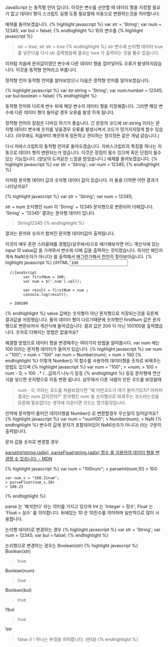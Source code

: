 JavaScript 는 동적형 언어 입니다.
이것은 변수를 선언할 때 데이터 형을 지정할 필요가 없고 
데이터 형이 스크립트 실행 도중 필요할때 자동으로 변환하는것을 의미합니다.

예제를 들어보겠습니다.
{% highlight javascript %}
  var str = 'String';
  var num = 12345;
  var bul = falsel;
{% endhighlight %}
위의 변수를
{% highlight javascript %}
  > str = true;
  > str
  > str = true
{% endhighlight %}
str 변수에 논리형 데이터 true 를 넣은다음 다시 str 출력했을때 결과는
> ture 가 출력되는 것을 볼수 있습니다.

이처럼 처음에 문자값이였던 변수에 다른 데이터 형을 집어넣어도 오류가 발생하지않습니다.
이것을 동적형 언어라고 부릅니다.

정적형 언어
동적형 언어를 알아보았으니 다음은 정적형 언어를 알아보겠습니다.

{% highlight javascript %}
  var str:string = 'String';
  var num:number = 12345;
  var bul:boolean = falsel;
{% endhighlight %}

동적형 언어와 다르게 변수 뒤에 해당 변수의 데이터 형을 지정해줍니다.
그러면 해당 변수에 다른 데이터 형이 들어갈 경우 오류를 발생 하게 됩니다.

정적형 언어의 장점은 디버깅 하기가 좋습니다.
긴 문장의 코드에 str:string 이라는 문자형 데이터 변수에
숫자를 넣을경우 오류를 발생시켜서 코드가 망가지지않게 할수 있습니다.
(아무래도 처음부터 깨끗하게 정돈하고 관리하는 정리정돈 같은 개념 같습니다.)


다시 자바스크립트의 동적형 언어로 돌아오겠습니다.
자바스크립트의 특징중 하나는 자동으로 데이터 형이 변환되는거 였습니다.
이것은 장점이 될수 있으며 혹은 단점이 될수있는 기능입니다. (양날의 도끼같은 느낌을 받았습니다.)
예제를 들어보겠습니다.
{% highlight javascript %}
  var str = 'String';
  var num = 12345;
{% endhighlight %}

이처럼 문자형 데이터 값과 숫자형 데이터 값이 있습니다.
이 둘을 더하면 어떤 결과가 나타날까요?

{% highlight javascript %}
  var str = 'String';
  var num = 12345;
  
  str + num
  숫자형인 num 이
  'String' + 12345
  문자형으로 변환되어 더해집니다.
  'String' + '12345'
  결과는 문자형 데이터 입니다.
  > String12345
{% endhighlight %}

결과는 문자와 숫자가 합쳐진 문자형 데이터값이 출력됩니다.

이것이 매우 혼란 스러울때를 경험담(실무에서)으로 얘기해보자면
어느 계산식에 있는 input 의 value값 을 가져와서 변수와 더해 값을 출력하는 것이였습니다. 
하지만 왜인지 계속 NaN(숫자가 아니다) 를 출력해서 왜그런가해서 천천히 찾아보아습니다.
{% highlight javascript %}
      //HTML
      <input value="100" class="num">
    
      //JavaScript
			var firstNum = 100;
			var num = $('.num').val();
			
			var result = firstNum + num ;
			console.log(result);
      
      > 100100
{% endhighlight %}
value 값에는 숫자형이 아닌 문자형으로 저장되는것을 모른체 결과값을 저장했습니다.
둘의 데이터 형이 다르기때문에 숫자형인 firstNum 값은 문자형으로 변환되어서 계산식에 들어갔습니다.
결과 값은 200 이 아닌 100100을 출력했습니다. 
숫자로 더해지는 방법은 없을까요?

해결할 방법으로 데이터 형을 변경해주는 여러가지 방법을 알아봅시다.
var num 에는 100 이라는 문자형 데이터가 들어가 있습니다.
{% highlight javascript %}
	var num = "100";
	> num
	> "100"
	var num = Number(num);
	> num
	> 100
{% endhighlight %}
이렇게 Number() 의 함수를 사용하여 데이터형을 숫자로 바꿔주는 방법도 있으며
{% highlight javascript %}
	var num = "100";
	> +num;
	> 100
	> num  - 0;
	> 100
	..* / ..곱하기 나누기 등등
{% endhighlight %}
등등 문자형에 연산식을 넣으면 숫자형으로 자동 변환 됩니다.
실무에서 다른 사람이 만든 코드를 보았을때
>num - 0; 이라는 코드를 처음보았다면 "왜 이런코드가 여기 들어가있지? 어차피 결과는 num 값이잔아?"
문자형인 num 을 숫자형으로 바꿔주는 코드라는것을 모른체 필요없다는 생각에 지운다면 코드는 망가질것입니다.

만약에 문자형이 들어간 데이터형을 Number() 로 변환할경우 무슨일이 일어날까요?
{% highlight javascript %}
	var num = "num100";
	> Number(num);
	> NaN
{% endhighlight %}
변수의 값에 문자가 포함되어있어 NaN(숫자가 아니다) 라는 구문이 출력됩니다.

문자 값을 숫자로 변경할 경우
<div class="pro-txt">
	<a href="https://developer.mozilla.org/ko/docs/Web/JavaScript/Reference/Global_Objects/parseInt" target="_blank">parseInt(string,radix), parseFloat(string,radix) 함수 를 이용하여 데이터 형을 변경할 수 있습니다. - MDN</a>
</div>

{% highlight javascript %}
	var num = "100num";
	> parseInt(num,10)
	> 100

	var num_s = "100.21num";
	> parseFloat(num_s,10)
	> 100.21
{% endhighlight %}

parse 는 '해석한다' 라는 의미를 가지고 있으며 
Int 는 'Integer = 정수', Float 는 'Float = 실수' 를 의미합니다.
뒤에있는 10 은 10진수를 의미하며 일반적으로 많이 사용합니다.

논리형 데이터로 변경하는 경우
{% highlight javascript %}
  var str = 'String';
  var num = 12345;
  var bul = falsel;
{% endhighlight %}

논리형으로 변경하는 경우는 Boolean(str)
{% highlight javascript %}
  Boolean(str)
  > true
  
  Boolean(num)
  > true
  
  Boolean(bul)
  > true
  
  !!bul
  > true
  
  !str
  > false // ! 하나는 부정을 의미합니다. (반대)
{% endhighlight %}
